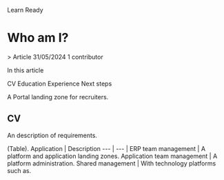 Learn    Ready 
<h1>Who am I?</h1>>
Article
31/05/2024
1 contributor

In this article

CV
Education
Experience
Next steps

A Portal landing zone for recruiters.

<h2>CV</h2>
An description of requirements.

(Table).
Application | Description
--- | --- |
ERP team management | A platform and application landing zones.	
Application team management | A platform administration.
Shared management | With technology platforms such as.
